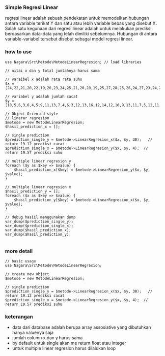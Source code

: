 ### Simple Regresi Linear  

regresi linear adalah sebuah pendekatan untuk memodelkan hubungan antara variable terikat Y dan satu atau lebih variable bebas yang disebut X. Salah satu kegunaan dari regresi linear adalah untuk melakukan prediksi berdasarkan data-data yang telah dimiliki sebelumnya. Hubungan di antara variable-variabel tersebut disebut sebagai model regresi linear.

### how to use
```
use Nagara\Src\Metode\MetodeLinearRegresion; // load libraries

// nilai x dan y total jumlahnya harus sama

// varaibel x adalah rata rata suhu
$x = [24,22,21,20,22,19,20,23,24,25,21,20,20,19,25,27,28,25,26,24,27,23,24,23,22,21,26,25,26,27];

// variabel y adalah jumlah cacat
$y = [10,5,6,3,6,4,5,9,11,13,7,4,6,3,12,13,16,12,14,12,16,9,13,11,7,5,12,11,13,14];

// Object Oriented style
// linerar regresion
$metode = new MetodeLinearRegresion;
$hasil_prediction_x = [];

// single prediction
$prediction_single_y = $metode->LinearRegresion_x($x, $y, 30);   // return 19.12 prediksi cacat
$prediction_single_x = $metode->LinearRegresion_y($x, $y, 4);  // return 19.57 prediksi suhu

// multiple linear regresion y
foreach ($y as $key => $value) {
    $hasil_prediction_x[$key] = $metode->LinearRegresion_y($x, $y, $value);
}

// multiple linear regresion x
$hasil_prediction_y = [];
foreach ($x as $key => $value) {
    $hasil_prediction_y[$key] = $metode->LinearRegresion_x($x, $y, $value);
}

// debug hasiil menggunakan dump
var_dump($prediction_single_y);
var_dump($prediction_single_x);
var_dump($hasil_prediction_x);
var_dump($hasil_prediction_y);


```

### more detail
```
// basic usage
use Nagara\Src\Metode\MetodeLinearRegresion; 

// create new object
$metode = new MetodeLinearRegresion;

// single prediction
$prediction_single_y = $metode->LinearRegresion_x($x, $y, 30);   // return 19.12 prediksi cacat
$prediction_single_x = $metode->LinearRegresion_y($x, $y, 4);  // return 19.57 prediksi suhu

```

### keterangan
- data dari database adalah berupa array assosiative yang dibutuhkan hanya valuenya saja
- jumlah column x dan y harus sama
- by default untuk single akan me return float atau integer
- untuk multiple linear regresion harus dilalukan loop 
